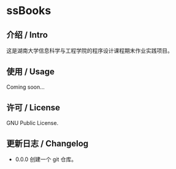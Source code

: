 # ssBooks

## 介绍 / Intro

这是湖南大学信息科学与工程学院的程序设计课程期末作业实践项目。

## 使用 / Usage

Coming soon...

## 许可 / License

GNU Public License.

## 更新日志 / Changelog

- 0.0.0 创建一个 git 仓库。